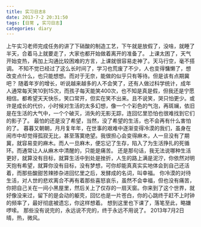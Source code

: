 ```yaml
---
title: 实习日志8
date: 2013-7-2 20:31:50
tags: [日常 , 实习日志]
categories: diary
---
```

上午实习老师完成任务的讲了下硝酸的制造工艺，下午就是放假了，没啥，就睡了半天，合着马上就要走了，大家也都开始做着离开的准备了。<!--more-->
    上课太困了，天气开始变热，再加上沟通比较困难的方言，上课就很容易走神了。天马行空，毫不搭调。
     不知不觉已经过了这么长时间了，学习也荒废了不少，人也变得慵懒了，想改变点什么，也只能想想。而对于无奈，能做的似乎只有等待。但是该有点期冀吧？
       随着年岁的增长，听说越来越多的人不会笑了，还有人做过科学统计，成年人通常每天笑10到15次，而孩子每天能笑400次，也不知是真是假，但我还是宁愿相信。都希望天天快乐，笑口常开，但实在笑不出来。且不说笑，哭只怕更少。或许是成长的代价，小时候对生活的太多幻想，像一个个彩色的气泡，再斑斓，依旧是在生活的大气中，一个个破灭，消失的无影无踪，连回忆里恐怕也很难找到它们的影子了。
    最怕的还是没了希望，当然，没了希望的生活，也不会再有什么害怕的了。
    暮暮又朝朝，月月复年年，在世事的艰难中逐渐变得冷漠的我们，虽身在闹市中却觉得孤寂无比，甚至落寞绝望。我很担心会变得麻木，人一旦没有了期冀，就容易变的麻木。而人一旦麻木，便忘记了生存，陷入了为生活挣扎的死循环。而通常让人从麻木中清醒的，只能是痛苦。
    还是那句话，我无法说哪种生活更好，就算没有目标，就算生活中到处是挫折，人生的路上满是泥泞，你依然对明天抱有希望，就算你没有目标，没有梦想，可你却能真真实实地体会到自己还活着，而那些酸甜苦辣掺杂进回忆里之后，发酵成的名词，叫幸福。
      你冷漠的对待生活，对人世的悲欢离合不再有着那些喜怒哀乐，虽然不会幸福，但也没有痛苦，你把自己关在一间小黑屋里，然后关上了仅存的一扇天窗。你来到了这个世界，就好像没来过，留下的是会动的躯壳，回忆也是一片苍白，你的心跳终于赶不上时钟的频率了，最好彻底被遗忘，你这样想着。
    想到这里也下课了，落笔至此，略嫌啰嗦。
    那些没有说完的，永远说不完的，终于永远不用说了。
    2013年7月2日
    晴，热，微风。